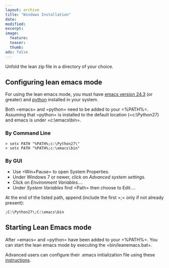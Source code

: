 ```yaml
---
layout: archive
title: "Windows Installation"
date:
modified:
excerpt:
image:
  feature:
  teaser:
  thumb:
ads: false
---
```


Unfold the lean zip file in a directory of your choice.

## Configuring lean emacs mode

For using the lean emacs mode, you must have [emacs version
24.3](https://ftp.gnu.org/gnu/emacs/windows/) (or greater) and
[python](https://www.python.org/downloads) installed in your system.

Both =emacs= and =python= need to be added to your =%PATH%=.
Assuming that =python= is installed to the default location (=c:\\Python27)
and emacs is under =c:\\emacs\\bin=.

### By Command Line

```
> setx PATH "%PATH%;c:\Python27\"
> setx PATH "%PATH%;c:\emacs\bin"
```

### By GUI

- Use =Win+Pause= to open System Properties.
- Under Windows 7 or newer, click on *Advanced system settings*.
- Click on *Environment Variables....*
- Under *System Variables* find =Path= then choose to Edit....

At the end of the listed path, append (include the first =;= only if not already present):
```
;C:\Python27\;C:\emacs\bin
```

## Starting Lean Emacs mode

After =emacs= and =python= have been added to your =%PATH%=.
You can start the lean emacs mode by executing the =bin/leanemacs.bat=.

Advanced users can configure their .emacs initialization file using
these [instructions](https://github.com/leanprover/lean/blob/master/src/emacs/README.md).
